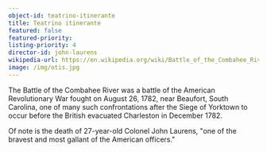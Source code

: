 ```yaml
---
object-id: teatrino-itinerante
title: Teatrino itinerante
featured: false
featured-priority:
listing-priority: 4
director-id: john-laurens
wikipedia-url: https://en.wikipedia.org/wiki/Battle_of_the_Combahee_River
image: /img/otis.jpg
---
```


The Battle of the Combahee River was a battle of the American Revolutionary War fought on August 26, 1782, near Beaufort, South Carolina, one of many such confrontations after the Siege of Yorktown to occur before the British evacuated Charleston in December 1782.  

Of note is the death of 27-year-old Colonel John Laurens, "one of the bravest and most gallant of the American officers."
